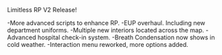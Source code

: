 Limitless RP V2 Release!

-More advanced scripts to enhance RP.
-EUP overhaul. Including new department uniforms.
-Multiple new interiors located across the map.
-Advanced hospital check-in system. 
-Breath Condensation now shows in cold weather. 
-Interaction menu reworked, more options added.
